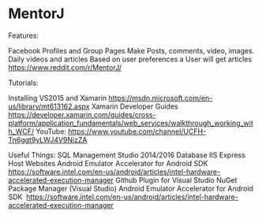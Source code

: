 # MentorJ

Features:

Facebook Profiles and Group Pages
  Make Posts, comments, video, images.
Daily videos and articles
  Based on user preferences a User will get articles
https://www.reddit.com/r/MentorJ/
  
Tutorials:

Installing VS2015 and Xamarin
  https://msdn.microsoft.com/en-us/library/mt613162.aspx
Xamarin Developer Guides
  https://developer.xamarin.com/guides/cross-platform/application_fundamentals/web_services/walkthrough_working_with_WCF/
YouTube:
  https://www.youtube.com/channel/UCFH-Tn6ggt9yLWJ4V9NizZA

Useful Things:
SQL Management Studio 2014/2016
  Database
IIS Express
  Host Websites
Android Emulator Accelerator for Android SDK
  https://software.intel.com/en-us/android/articles/intel-hardware-accelerated-execution-manager
Github Plugin for Visual Studio
  NuGet Package Manager (Visual Studio)
Android Emulator Accelerator for Android SDK
  https://software.intel.com/en-us/android/articles/intel-hardware-accelerated-execution-manager
